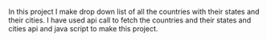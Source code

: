 In this project I make drop down list of all the countries with their states and their cities.
I have used api call to fetch the countries and their states and cities api and java script to make this project.